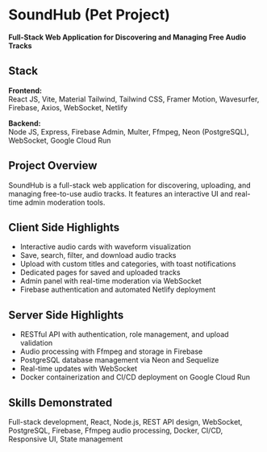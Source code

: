 # SoundHub (Pet Project)  
**Full-Stack Web Application for Discovering and Managing Free Audio Tracks**

## Stack

**Frontend:**  
React JS, Vite, Material Tailwind, Tailwind CSS, Framer Motion, Wavesurfer, Firebase, Axios, WebSocket, Netlify  

**Backend:**  
Node JS, Express, Firebase Admin, Multer, Ffmpeg, Neon (PostgreSQL), WebSocket, Google Cloud Run  

## Project Overview

SoundHub is a full-stack web application for discovering, uploading, and managing free-to-use audio tracks. It features an interactive UI and real-time admin moderation tools.

## Client Side Highlights

- Interactive audio cards with waveform visualization  
- Save, search, filter, and download audio tracks  
- Upload with custom titles and categories, with toast notifications  
- Dedicated pages for saved and uploaded tracks  
- Admin panel with real-time moderation via WebSocket  
- Firebase authentication and automated Netlify deployment  

## Server Side Highlights

- RESTful API with authentication, role management, and upload validation  
- Audio processing with Ffmpeg and storage in Firebase  
- PostgreSQL database management via Neon and Sequelize  
- Real-time updates with WebSocket  
- Docker containerization and CI/CD deployment on Google Cloud Run  

## Skills Demonstrated

Full-stack development, React, Node.js, REST API design, WebSocket, PostgreSQL, Firebase, Ffmpeg audio processing, Docker, CI/CD, Responsive UI, State management
